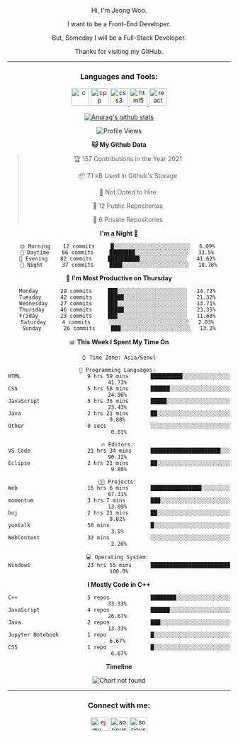 <div align="center">

Hi, I'm Jeong Woo.

I want to be a Front-End Developer.

But, Someday I will be a Full-Stack Developer.

Thanks for visiting my GitHub.

</div>

---

<link rel="stylesheet" href="devicon.min.css">
<h3 align="center">Languages and Tools:</h3>
<p align="center"> <a href="https://www.cprogramming.com/" target="_blank"> <img src="https://user-images.githubusercontent.com/49060014/104815556-9b409780-5858-11eb-9e57-76cd1f41b210.png" alt="c" height="40"></a>  <a href="https://www.w3schools.com/cpp/" target="_blank"> <img src="https://user-images.githubusercontent.com/49060014/104815621-05593c80-5859-11eb-8ffb-fdb9956f63c1.png" alt="cpp" height="40"></a> <a href="https://www.w3schools.com/css/" target="_blank"> <img src="https://user-images.githubusercontent.com/49060014/104815701-6e40b480-5859-11eb-985c-fe7214015048.png" alt="css3" height="40"/> </a> <a href="https://www.w3.org/html/" target="_blank"> <img src="https://user-images.githubusercontent.com/49060014/104815691-64b74c80-5859-11eb-85ac-165452a17a2e.png" alt="html5" height="40"/> </a> <a href="https://reactjs.org/" target="_blank"> <img src="https://user-images.githubusercontent.com/49060014/104815672-44878d80-5859-11eb-8695-602d3f0b85d2.png" alt="react" height="40"/> </a> </p>

<div align="center">
  
[![Anurag's github stats](https://github-readme-stats.vercel.app/api?username=sorious77)](https://github.com/anuraghazra/github-readme-stats)



<!--START_SECTION:waka-->
![Profile Views](http://img.shields.io/badge/Profile%20Views-54-blue)

**🐱 My Github Data** 

> 🏆 157 Contributions in the Year 2021
 > 
> 📦 7.1 kB Used in Github's Storage 
 > 
> 🚫 Not Opted to Hire
 > 
> 📜 12 Public Repositories 
 > 
> 🔑 6 Private Repositories  
 > 
**I'm a Night 🦉** 

```text
🌞 Morning    12 commits     █░░░░░░░░░░░░░░░░░░░░░░░░   6.09% 
🌆 Daytime    66 commits     ████████░░░░░░░░░░░░░░░░░   33.5% 
🌃 Evening    82 commits     ██████████░░░░░░░░░░░░░░░   41.62% 
🌙 Night      37 commits     ████░░░░░░░░░░░░░░░░░░░░░   18.78%

```
📅 **I'm Most Productive on Thursday** 

```text
Monday       29 commits     ███░░░░░░░░░░░░░░░░░░░░░░   14.72% 
Tuesday      42 commits     █████░░░░░░░░░░░░░░░░░░░░   21.32% 
Wednesday    27 commits     ███░░░░░░░░░░░░░░░░░░░░░░   13.71% 
Thursday     46 commits     █████░░░░░░░░░░░░░░░░░░░░   23.35% 
Friday       23 commits     ███░░░░░░░░░░░░░░░░░░░░░░   11.68% 
Saturday     4 commits      ░░░░░░░░░░░░░░░░░░░░░░░░░   2.03% 
Sunday       26 commits     ███░░░░░░░░░░░░░░░░░░░░░░   13.2%

```


📊 **This Week I Spent My Time On** 

```text
⌚︎ Time Zone: Asia/Seoul

💬 Programming Languages: 
HTML                     9 hrs 59 mins       ██████████░░░░░░░░░░░░░░░   41.73% 
CSS                      5 hrs 58 mins       ██████░░░░░░░░░░░░░░░░░░░   24.96% 
JavaScript               5 hrs 36 mins       █████░░░░░░░░░░░░░░░░░░░░   23.43% 
Java                     2 hrs 21 mins       ██░░░░░░░░░░░░░░░░░░░░░░░   9.88% 
Other                    0 secs              ░░░░░░░░░░░░░░░░░░░░░░░░░   0.01%

🔥 Editors: 
VS Code                  21 hrs 34 mins      ██████████████████████░░░   90.12% 
Eclipse                  2 hrs 21 mins       ██░░░░░░░░░░░░░░░░░░░░░░░   9.88%

🐱‍💻 Projects: 
Web                      16 hrs 6 mins       ████████████████░░░░░░░░░   67.31% 
momentum                 3 hrs 7 mins        ███░░░░░░░░░░░░░░░░░░░░░░   13.09% 
boj                      2 hrs 21 mins       ██░░░░░░░░░░░░░░░░░░░░░░░   9.82% 
yuntalk                  50 mins             █░░░░░░░░░░░░░░░░░░░░░░░░   3.5% 
WebContent               32 mins             ░░░░░░░░░░░░░░░░░░░░░░░░░   2.26%

💻 Operating System: 
Windows                  23 hrs 55 mins      █████████████████████████   100.0%

```

**I Mostly Code in C++** 

```text
C++                      5 repos             ████████░░░░░░░░░░░░░░░░░   33.33% 
JavaScript               4 repos             ██████░░░░░░░░░░░░░░░░░░░   26.67% 
Java                     2 repos             ███░░░░░░░░░░░░░░░░░░░░░░   13.33% 
Jupyter Notebook         1 repo              █░░░░░░░░░░░░░░░░░░░░░░░░   6.67% 
CSS                      1 repo              █░░░░░░░░░░░░░░░░░░░░░░░░   6.67%

```


**Timeline**

![Chart not found](https://raw.githubusercontent.com/sorious77/sorious77/main/charts/bar_graph.png) 


<!--END_SECTION:waka-->

</div>

---

<h3 align="center">Connect with me:</h3>
<p align="center">
<a href="https://instagram.com/ejwu__" target="blank"><img align="center" src="https://cdn.jsdelivr.net/npm/simple-icons@3.0.1/icons/instagram.svg" alt="ejwu__" height="30" width="40" /></a>
<a href="https://www.hackerrank.com/sorious77" target="blank"><img align="center" src="https://cdn.jsdelivr.net/npm/simple-icons@3.0.1/icons/hackerrank.svg" alt="sorious77" height="30" width="40" /></a>
<a href="https://www.leetcode.com/sorious77" target="blank"><img align="center" src="https://cdn.jsdelivr.net/npm/simple-icons@3.0.1/icons/leetcode.svg" alt="sorious77" height="30" width="40" /></a>
</p>

